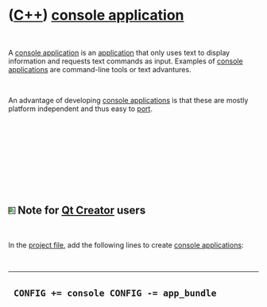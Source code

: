 



 

 

 

 

 

([C++](Cpp.htm)) [console application](CppConsoleApplication.htm)
=================================================================

 

A [console application](CppConsoleApplication.htm) is an
[application](CppApplication.htm) that only uses text to display
information and requests text commands as input. Examples of [console
applications](CppConsoleApplication.htm) are command-line tools or text
advantures.

 

An advantage of developing [console
applications](CppConsoleApplication.htm) is that these are mostly
platform independent and thus easy to [port](CppPort.htm).

 

 

 

 

 

![Qt Creator](PicQtCreator.png) Note for [Qt Creator](CppQtCreator.htm) users
-----------------------------------------------------------------------------

 

In the [project file](CppQtProjectFile.htm), add the following lines to
create [console applications](CppConsoleApplication.htm):

 

  -------------------------------------------
  ` CONFIG += console CONFIG -= app_bundle`
  -------------------------------------------

 

 

 

 

 





 



